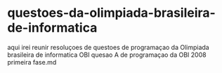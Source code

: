# questoes-da-olimpiada-brasileira-de-informatica
aqui irei reunir resoluçoes de questoes de programaçao da Olimpiada brasileira de informatica OBI
quesao A de programaçao da OBI 2008 primeira fase.md
